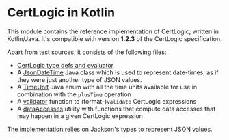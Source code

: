 # CertLogic in Kotlin

This module contains the reference implementation of CertLogic, written in Kotlin/Java.
It's compatible with version **1.2.3** of the CertLogic specification.

Apart from test sources, it consists of the following files:

* [CertLogic type defs and evaluator](./src/main/kotlin/eu/ehn/dcc/certlogic/certlogic.kt)
* A [JsonDateTime](./src/main/kotlin/eu/ehn/dcc/certlogic/JsonDateTime.java) Java class which is used to represent date-times, as if they were just another type of JSON values.
* A [TimeUnit](./src/main/kotlin/eu/ehn/dcc/certlogic/TimeUnit.java) Java enum with all the time units available for use in combination with the `plusTime` operation
* A [validator](./src/main/kotlin/eu/ehn/dcc/certlogic/validator.kt) function to (format-)`validate` CertLogic expressions
* A [dataAccesses](./src/main/kotlin/eu/ehn/dcc/certlogic/dataAccesses.kt) utility with functions that compute data accesses that may happen in a given CertLogic expression

The implementation relies on Jackson's types to represent JSON values.

